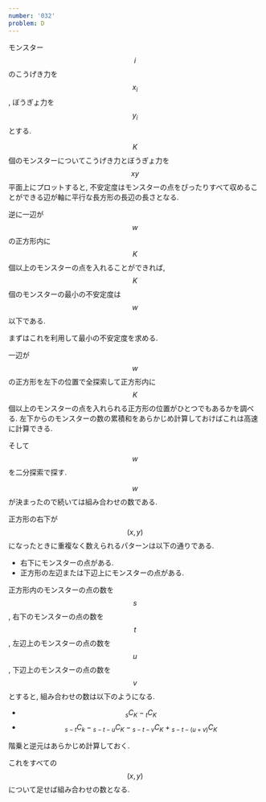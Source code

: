 ```yaml
---
number: '032'
problem: D
---
```

モンスター $$ i $$ のこうげき力を $$ x_i $$, ぼうぎょ力を $$ y_i $$ とする.

$$ K $$ 個のモンスターについてこうげき力とぼうぎょ力を $$ xy $$ 平面上にプロットすると, 不安定度はモンスターの点をぴったりすべて収めることができる辺が軸に平行な長方形の長辺の長さとなる.

逆に一辺が $$ w $$ の正方形内に $$ K $$ 個以上のモンスターの点を入れることができれば, $$ K $$ 個のモンスターの最小の不安定度は $$ w $$ 以下である.

まずはこれを利用して最小の不安定度を求める.

一辺が $$ w $$ の正方形を左下の位置で全探索して正方形内に $$ K $$ 個以上のモンスターの点を入れられる正方形の位置がひとつでもあるかを調べる. 左下からのモンスターの数の累積和をあらかじめ計算しておけばこれは高速に計算できる.

そして $$ w $$ を二分探索で探す.

$$ w $$ が決まったので続いては組み合わせの数である.

正方形の右下が $$ (x, y) $$ になったときに重複なく数えられるパターンは以下の通りである.

* 右下にモンスターの点がある.
* 正方形の左辺または下辺上にモンスターの点がある.

正方形内のモンスターの点の数を $$ s $$, 右下のモンスターの点の数を $$ t $$, 左辺上のモンスターの点の数を $$ u $$, 下辺上のモンスターの点の数を $$ v $$ とすると, 組み合わせの数は以下のようになる.

* $$ {}_sC_K - {}_tC_K $$
* $$ {}_{s-t}C_k - {}_{s-t-u}C_K - {}_{s-t-v}C_K + {}_{s-t-(u+v)}C_K $$

階乗と逆元はあらかじめ計算しておく.

これをすべての $$ (x, y) $$ について足せば組み合わせの数となる.
